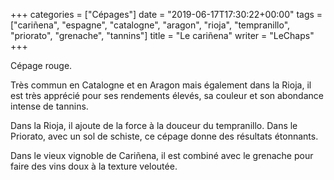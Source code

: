 +++
categories = ["Cépages"]
date = "2019-06-17T17:30:22+00:00"
tags = ["cariñena", "espagne", "catalogne", "aragon", "rioja", "tempranillo", "priorato", "grenache", "tannins"]
title = "Le cariñena"
writer = "LeChaps"
+++

Cépage rouge. 

Très commun en Catalogne et en Aragon mais également dans la Rioja, il est très apprécié pour ses rendements élevés, sa couleur et son abondance intense de tannins.  

Dans la Rioja, il ajoute de la force à la douceur du tempranillo. Dans le Priorato, avec un sol de schiste, ce cépage donne des résultats étonnants.  

Dans le vieux vignoble de Cariñena, il est combiné avec le grenache pour faire des vins doux à la texture veloutée.
